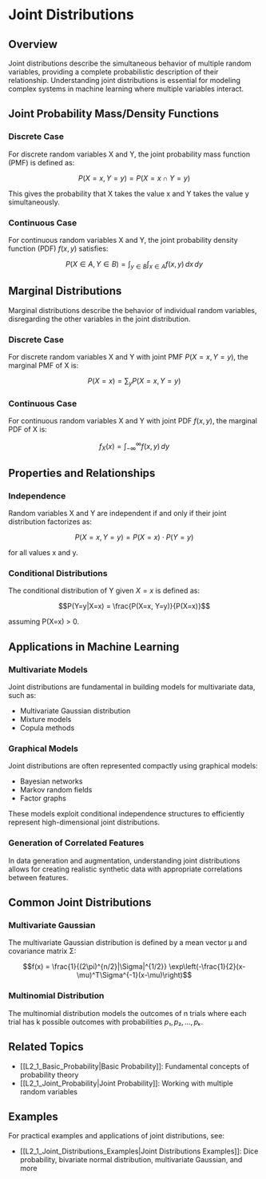# Joint Distributions

## Overview
Joint distributions describe the simultaneous behavior of multiple random variables, providing a complete probabilistic description of their relationship. Understanding joint distributions is essential for modeling complex systems in machine learning where multiple variables interact.

## Joint Probability Mass/Density Functions

### Discrete Case
For discrete random variables X and Y, the joint probability mass function (PMF) is defined as:

$$P(X=x, Y=y) = P(X=x \cap Y=y)$$

This gives the probability that X takes the value x and Y takes the value y simultaneously.

### Continuous Case
For continuous random variables X and Y, the joint probability density function (PDF) $f(x,y)$ satisfies:

$$P(X \in A, Y \in B) = \int_{y \in B}\int_{x \in A} f(x,y) \, dx \, dy$$

## Marginal Distributions
Marginal distributions describe the behavior of individual random variables, disregarding the other variables in the joint distribution.

### Discrete Case
For discrete random variables X and Y with joint PMF $P(X=x, Y=y)$, the marginal PMF of X is:

$$P(X=x) = \sum_{y} P(X=x, Y=y)$$

### Continuous Case
For continuous random variables X and Y with joint PDF $f(x,y)$, the marginal PDF of X is:

$$f_X(x) = \int_{-\infty}^{\infty} f(x,y) \, dy$$

## Properties and Relationships

### Independence
Random variables X and Y are independent if and only if their joint distribution factorizes as:

$$P(X=x, Y=y) = P(X=x) \cdot P(Y=y)$$

for all values x and y.

### Conditional Distributions
The conditional distribution of Y given $X=x$ is defined as:

$$P(Y=y|X=x) = \frac{P(X=x, Y=y)}{P(X=x)}$$

assuming P(X=x) > 0.

## Applications in Machine Learning

### Multivariate Models
Joint distributions are fundamental in building models for multivariate data, such as:
- Multivariate Gaussian distribution
- Mixture models
- Copula methods

### Graphical Models
Joint distributions are often represented compactly using graphical models:
- Bayesian networks
- Markov random fields
- Factor graphs

These models exploit conditional independence structures to efficiently represent high-dimensional joint distributions.

### Generation of Correlated Features
In data generation and augmentation, understanding joint distributions allows for creating realistic synthetic data with appropriate correlations between features.

## Common Joint Distributions

### Multivariate Gaussian
The multivariate Gaussian distribution is defined by a mean vector μ and covariance matrix Σ:

$$f(x) = \frac{1}{(2\pi)^{n/2}|\Sigma|^{1/2}} \exp\left(-\frac{1}{2}(x-\mu)^T\Sigma^{-1}(x-\mu)\right)$$

### Multinomial Distribution
The multinomial distribution models the outcomes of n trials where each trial has k possible outcomes with probabilities $p₁, p₂, ..., pₖ$.

## Related Topics
- [[L2_1_Basic_Probability|Basic Probability]]: Fundamental concepts of probability theory
- [[L2_1_Joint_Probability|Joint Probability]]: Working with multiple random variables

## Examples
For practical examples and applications of joint distributions, see:
- [[L2_1_Joint_Distributions_Examples|Joint Distributions Examples]]: Dice probability, bivariate normal distribution, multivariate Gaussian, and more 